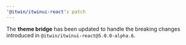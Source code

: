 ```yaml
---
'@itwin/itwinui-react': patch
---
```


The **theme bridge** has been updated to handle the breaking changes introduced in `@itwin/itwinui-react@5.0.0-alpha.6`.
